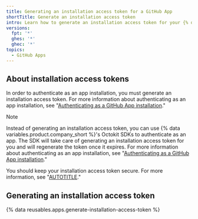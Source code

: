 ```yaml
---
title: Generating an installation access token for a GitHub App
shortTitle: Generate an installation access token
intro: Learn how to generate an installation access token for your {% data variables.product.prodname_github_app %}.
versions:
  fpt: '*'
  ghes: '*'
  ghec: '*'
topics:
  - GitHub Apps
---
```


## About installation access tokens

In order to authenticate as an app installation, you must generate an installation access token. For more information about authenticating as an app installation, see "[Authenticating as a GitHub App installation](/apps/creating-github-apps/authenticating-with-a-github-app/authenticating-as-a-github-app-installation)."

> [!NOTE]
> Instead of generating an installation access token, you can use {% data variables.product.company_short %}'s Octokit SDKs to authenticate as an app. The SDK will take care of generating an installation access token for you and will regenerate the token once it expires. For more information about authenticating as an app installation, see "[Authenticating as a GitHub App installation](/apps/creating-github-apps/authenticating-with-a-github-app/authenticating-as-a-github-app-installation)."

You should keep your installation access token secure. For more information, see "[AUTOTITLE](/apps/creating-github-apps/setting-up-a-github-app/best-practices-for-creating-a-github-app)."

## Generating an installation access token

{% data reusables.apps.generate-installation-access-token %}

